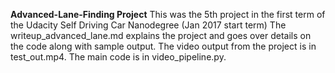 **Advanced-Lane-Finding Project**
This was the 5th project in the first term of the Udacity Self Driving Car Nanodegree (Jan 2017 start term) The writeup_advanced_lane.md explains the project and goes over details on the code along with sample output. The video output from the project is in test_out.mp4. The main code is in video_pipeline.py. 



